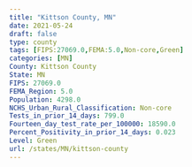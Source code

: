 ```yaml
---
title: "Kittson County, MN"
date: 2021-05-24
draft: false
type: county
tags: [FIPS:27069.0,FEMA:5.0,Non-core,Green]
categories: [MN]
County: Kittson County
State: MN
FIPS: 27069.0
FEMA_Region: 5.0
Population: 4298.0
NCHS_Urban_Rural_Classification: Non-core
Tests_in_prior_14_days: 799.0
Fourteen_day_test_rate_per_100000: 18590.0
Percent_Positivity_in_prior_14_days: 0.023
Level: Green
url: /states/MN/kittson-county
---
```



